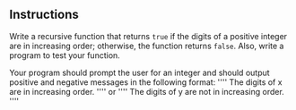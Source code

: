 ## Instructions ##

Write a recursive function that returns `true` if the digits of a positive integer are in increasing order; otherwise, the function returns `false`. Also, write a program to test your function. 

Your program should prompt the user for an integer and should output positive and negative messages in the following format:
''''
The digits of x are in increasing order.
''''
or
''''
The digits of y are not in increasing order.
''''
